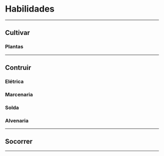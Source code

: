 # Habilidades

---

## Cultivar

### Plantas

---

## Contruir

### Elétrica

### Marcenaria

### Solda

### Alvenaria

---

## Socorrer

---

<script>
            function chacara() {
                Use Dinheiro;
                Use Carteira;

                const carro = ''
                const agua = ''
                const eletricidade = ''
                const esgoto = ''

                // 

                Use Casa;
                Use HabilidadeManutençãoConstrução;
                Use Moveis;

                const cachorro = ''
                const segurança = ''
                const entreterimento = 'livro, Rádio, DVD, TV, Box DVDS, Artesanato(barbante, tecido, madeira), Arte(pintura, vidral)'

                // 

                Use ConstruçãoEFerramentas;
                Use HabilidadeDePlantar;

                const agro = 'café, abóbora, alho, alho poró, feijão, tomate, mandioca, batata, milho, cebola, orégano, limão, banana, mamão, abacate, pimenta ... etc'
                const armazenamento = 'estrutura, prateleiras, potes de vidro, frizer'
                const galinha = 'galinheiro'
                const peixe = 'lago'
                const abelha = ''
                const gas = ''
                const locomoçãoInterna = ''

            }
            <script/>
